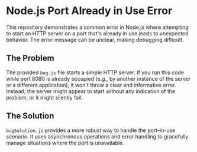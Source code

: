 # Node.js Port Already in Use Error

This repository demonstrates a common error in Node.js where attempting to start an HTTP server on a port that's already in use leads to unexpected behavior. The error message can be unclear, making debugging difficult.

## The Problem

The provided `bug.js` file starts a simple HTTP server. If you run this code while port 8080 is already occupied (e.g., by another instance of the server or a different application), it won't throw a clear and informative error.  Instead, the server might appear to start without any indication of the problem, or it might silently fail.

## The Solution

`bugSolution.js` provides a more robust way to handle the port-in-use scenario. It uses asynchronous operations and error handling to gracefully manage situations where the port is unavailable.